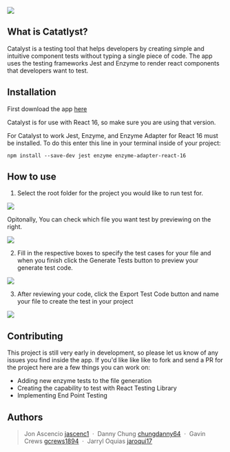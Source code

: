 ![](https://i.imgur.com/OpWjHnD.png)

## What is Catatlyst?

Catalyst is a testing tool that helps developers by creating simple and intuitive component tests without 
typing a single piece of code. The app uses the testing frameworks Jest and Enzyme to render react components
that developers want to test.

## Installation

First download the app [here](https://www.google.com)

Catalyst is for use with React 16, so make sure you are using that version.

For Catalyst to work Jest, Enzyme, and Enzyme Adapter for React 16 must be installed.
To do this enter this line in your terminal inside of your project:

    npm install --save-dev jest enzyme enzyme-adapter-react-16

## How to use

1. Select the root folder for the project you would like to run test for.

![](https://i.imgur.com/o1EVl5B.gif)

Opitonally, You can check which file you want test by previewing on the right.

![](https://i.imgur.com/XV6acqK.gif)

2. Fill in the respective boxes to specify the test cases for your file and
when you finish click the Generate Tests button to preview your generate test 
code.

![](https://i.imgur.com/Yze4a98.gif)

3.  After reviewing your code, click the Export Test Code button and name your 
file to create the test in your project

![](https://i.imgur.com/Gb1pZUW.jpeg)

## Contributing

This project is still very early in development, so please let us know of any issues you find inside the app.
If you'd like like like to fork and send a PR for the project here are a few things you can work on:

-   Adding new enzyme tests to the file generation
-   Creating the capability to test with React Testing Library
-   Implementing End Point Testing

## Authors

> Jon Ascencio [jascenc1](https://github.com/jascenc1) &nbsp;&middot;&nbsp;
> Danny Chung [chungdanny64](https://github.com/chungdanny64) &nbsp;&middot;&nbsp;
> Gavin Crews [gcrews1894](https://github.com/gcrews1894) &nbsp;&middot;&nbsp;
> Jarryl Oquias [jaroqui17](https://github.com/jaroqui17)
